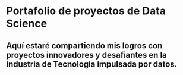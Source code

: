 # Portafolio de proyectos de Data Science
## Aquí estaré compartiendo mis logros con proyectos innovadores y desafiantes en la industria de Tecnologia impulsada por datos.
